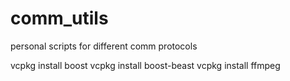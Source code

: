 # comm_utils
personal scripts for different comm protocols







vcpkg install boost
vcpkg install boost-beast
vcpkg install ffmpeg
